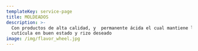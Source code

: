```yaml
---
templateKey: service-page
title: MOLDEADOS
description: >-
  Con productos de alta calidad, y  permanente ácida el cual mantiene la
  cutícula en buen estado y rizo deseado
image: /img/flavor_wheel.jpg
---
```


